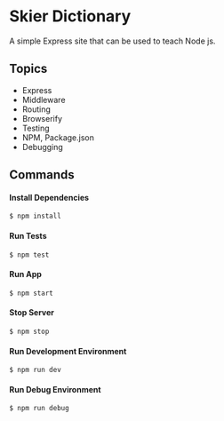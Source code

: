 Skier Dictionary
================
A simple Express site that can be used to teach Node js.

Topics
------

* Express
* Middleware
* Routing
* Browserify
* Testing
* NPM, Package.json
* Debugging


Commands
--------

#### Install Dependencies

` $ npm install `

#### Run Tests

` $ npm test `

#### Run App

` $ npm start `

#### Stop Server

` $ npm stop `

#### Run Development Environment

` $ npm run dev `

#### Run Debug Environment

` $ npm run debug `

